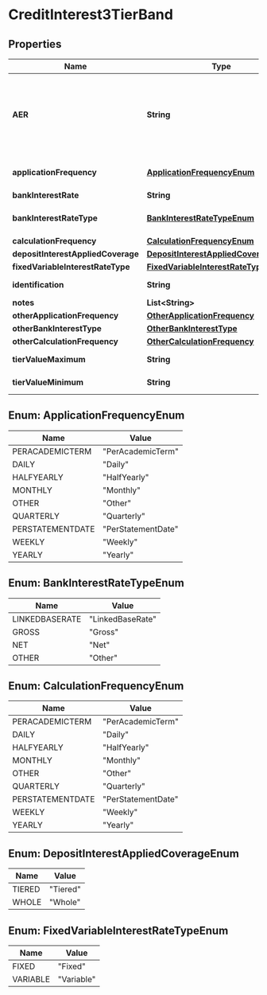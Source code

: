 
# CreditInterest3TierBand

## Properties
Name | Type | Description | Notes
------------ | ------------- | ------------- | -------------
**AER** | **String** | The annual equivalent rate (AER) is interest that is calculated under the assumption that any interest paid is combined with the original balance and the next interest payment will be based on the slightly higher account balance. Overall, this means that interest can be compounded several times in a year depending on the number of times that interest payments are made.   Read more: Annual Equivalent Rate (AER) http://www.investopedia.com/terms/a/aer.asp#ixzz4gfR7IO1A | 
**applicationFrequency** | [**ApplicationFrequencyEnum**](#ApplicationFrequencyEnum) | How often is interest applied to the PCA for this tier/band i.e. how often the financial institution pays accumulated interest to the customer&#39;s PCA. | 
**bankInterestRate** | **String** | Bank Interest for the PCA product |  [optional]
**bankInterestRateType** | [**BankInterestRateTypeEnum**](#BankInterestRateTypeEnum) | Interest rate types, other than AER, which financial institutions may use to describe the annual interest rate payable to the PCA. |  [optional]
**calculationFrequency** | [**CalculationFrequencyEnum**](#CalculationFrequencyEnum) | How often is credit interest calculated for the account. | 
**depositInterestAppliedCoverage** | [**DepositInterestAppliedCoverageEnum**](#DepositInterestAppliedCoverageEnum) | Amount on which Interest applied. |  [optional]
**fixedVariableInterestRateType** | [**FixedVariableInterestRateTypeEnum**](#FixedVariableInterestRateTypeEnum) | Type of interest rate, Fixed or Variable | 
**identification** | **String** | Unique and unambiguous identification of a  Tier Band for a PCA. |  [optional]
**notes** | **List&lt;String&gt;** | Optional additional notes to supplement the Tier Band details |  [optional]
**otherApplicationFrequency** | [**OtherApplicationFrequency**](OtherApplicationFrequency.md) |  |  [optional]
**otherBankInterestType** | [**OtherBankInterestType**](OtherBankInterestType.md) |  |  [optional]
**otherCalculationFrequency** | [**OtherCalculationFrequency**](OtherCalculationFrequency.md) |  |  [optional]
**tierValueMaximum** | **String** | Maximum deposit value for which the credit interest tier applies. |  [optional]
**tierValueMinimum** | **String** | Minimum deposit value for which the credit interest tier applies. | 


<a name="ApplicationFrequencyEnum"></a>
## Enum: ApplicationFrequencyEnum
Name | Value
---- | -----
PERACADEMICTERM | &quot;PerAcademicTerm&quot;
DAILY | &quot;Daily&quot;
HALFYEARLY | &quot;HalfYearly&quot;
MONTHLY | &quot;Monthly&quot;
OTHER | &quot;Other&quot;
QUARTERLY | &quot;Quarterly&quot;
PERSTATEMENTDATE | &quot;PerStatementDate&quot;
WEEKLY | &quot;Weekly&quot;
YEARLY | &quot;Yearly&quot;


<a name="BankInterestRateTypeEnum"></a>
## Enum: BankInterestRateTypeEnum
Name | Value
---- | -----
LINKEDBASERATE | &quot;LinkedBaseRate&quot;
GROSS | &quot;Gross&quot;
NET | &quot;Net&quot;
OTHER | &quot;Other&quot;


<a name="CalculationFrequencyEnum"></a>
## Enum: CalculationFrequencyEnum
Name | Value
---- | -----
PERACADEMICTERM | &quot;PerAcademicTerm&quot;
DAILY | &quot;Daily&quot;
HALFYEARLY | &quot;HalfYearly&quot;
MONTHLY | &quot;Monthly&quot;
OTHER | &quot;Other&quot;
QUARTERLY | &quot;Quarterly&quot;
PERSTATEMENTDATE | &quot;PerStatementDate&quot;
WEEKLY | &quot;Weekly&quot;
YEARLY | &quot;Yearly&quot;


<a name="DepositInterestAppliedCoverageEnum"></a>
## Enum: DepositInterestAppliedCoverageEnum
Name | Value
---- | -----
TIERED | &quot;Tiered&quot;
WHOLE | &quot;Whole&quot;


<a name="FixedVariableInterestRateTypeEnum"></a>
## Enum: FixedVariableInterestRateTypeEnum
Name | Value
---- | -----
FIXED | &quot;Fixed&quot;
VARIABLE | &quot;Variable&quot;



